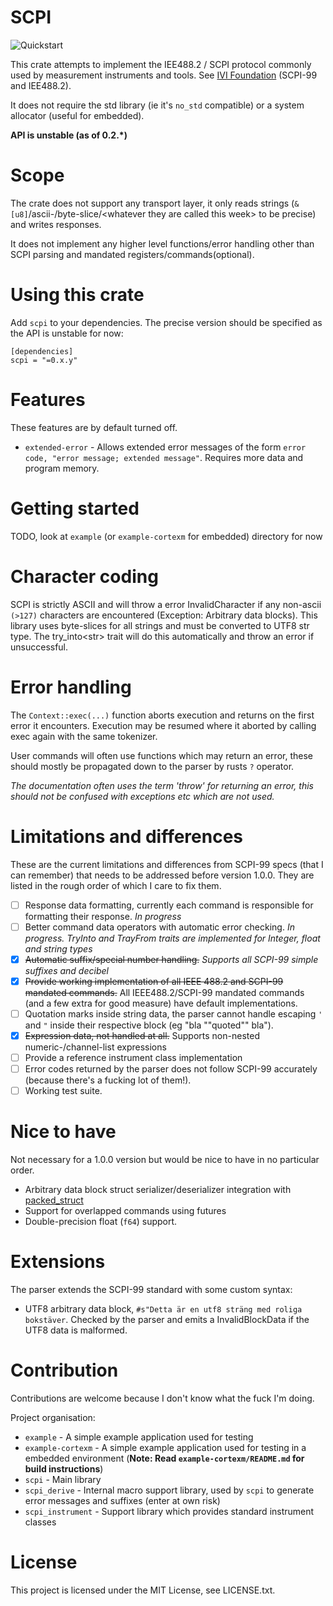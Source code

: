 # SCPI

![Quickstart](https://github.com/Atmelfan/scpi-rs/workflows/Quickstart/badge.svg)

This crate attempts to implement the IEE488.2 / SCPI protocol commonly used by measurement instruments and tools.
See [IVI Foundation](http://www.ivifoundation.org/specifications/default.aspx) (SCPI-99 and IEE488.2).

It does not require the std library (ie it's `no_std` compatible) or a system allocator (useful for embedded).

**API is unstable (as of 0.2.\*)**

# Scope
The crate does not support any transport layer, it only reads strings (`&[u8]`/ascii-/byte-slice/\<whatever they are called this week> to be precise) and writes responses.

It does not implement any higher level functions/error handling other than SCPI parsing and mandated registers/commands(optional).



# Using this crate
Add `scpi` to your dependencies. The precise version should be specified as the API is unstable for now:
```
[dependencies]
scpi = "=0.x.y"
```

# Features
These features are by default turned off.
- `extended-error` - Allows extended error messages of the form `error code, "error message; extended message"`. 
Requires more data and program memory.

# Getting started
TODO, look at `example` (or `example-cortexm` for embedded) directory for now

# Character coding
SCPI is strictly ASCII and will throw a error InvalidCharacter if any non-ascii `(>127)` characters are encountered (Exception: Arbitrary data blocks). 
This library uses byte-slices for all strings and must be converted to UTF8 str type. The try_into\<str\> trait will do this automatically and throw an error if unsuccessful. 

# Error handling
The `Context::exec(...)` function aborts execution and returns on the first error it encounters. 
Execution may be resumed where it aborted by calling exec again with the same tokenizer.

User commands will often use functions which may return an error, these should mostly be propagated down to the parser by rusts `?` operator.

_The documentation often uses the term 'throw' for returning an error, this should not be confused with exceptions etc which are not used._

# Limitations and differences
These are the current limitations and differences from SCPI-99 specs (that I can remember) that needs to be addressed before version 1.0.0.
They are listed in the rough order of which I care to fix them.

 * [ ] Response data formatting, currently each command is responsible for formatting their response. _In progress_
 * [ ] Better command data operators with automatic error checking. _In progress. TryInto and TrayFrom traits are implemented for Integer, float and string types_
 * [x] ~~Automatic suffix/special number handling.~~ _Supports all SCPI-99 simple suffixes and decibel_
 * [x] ~~Provide working implementation of all IEEE 488.2 and SCPI-99 mandated commands.~~ All IEEE488.2/SCPI-99 mandated commands (and a few extra for good measure) have default implementations.
 * [ ] Quotation marks inside string data, the parser cannot handle escaping `'` and `"` inside their respective block (eg "bla ""quoted"" bla").
 * [x] ~~Expression data, not handled at all.~~ Supports non-nested numeric-/channel-list expressions
 * [ ] Provide a reference instrument class implementation
 * [ ] Error codes returned by the parser does not follow SCPI-99 accurately (because there's a fucking lot of them!).
 * [ ] Working test suite.
 
# Nice to have
Not necessary for a 1.0.0 version but would be nice to have in no particular order.

 * Arbitrary data block struct serializer/deserializer integration with [packed_struct](https://docs.rs/packed_struct/0.3.0/packed_struct/)
 * Support for overlapped commands using futures
 * Double-precision float (`f64`) support.

# Extensions
The parser extends the SCPI-99 standard with some custom syntax:

 * UTF8 arbitrary data block, `#s"Detta är en utf8 sträng med roliga bokstäver`. Checked by the parser and emits a InvalidBlockData if the UTF8 data is malformed. 
 

# Contribution
Contributions are welcome because I don't know what the fuck I'm doing.

Project organisation:

 * `example` - A simple example application used for testing
 * `example-cortexm` - A simple example application used for testing in a embedded environment (**Note: Read `example-cortexm/README.md` for build instructions**)
 * `scpi` - Main library
 * `scpi_derive` - Internal macro support library, used by `scpi` to generate error messages and suffixes (enter at own risk)
 * `scpi_instrument` - Support library which provides standard instrument classes
 
 # License
 This project is licensed under the MIT License, see LICENSE.txt.
